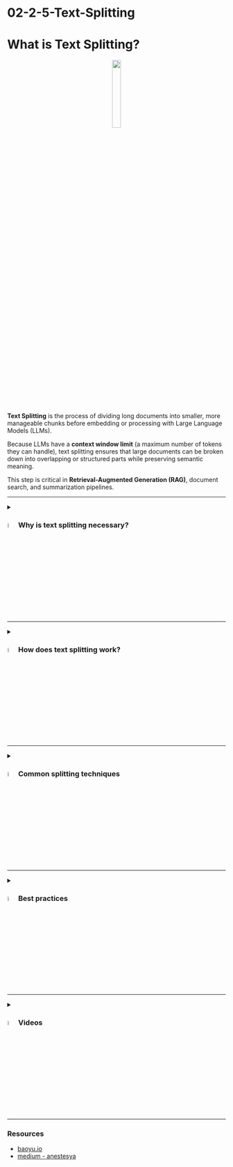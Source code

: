 # 02-2-5-Text-Splitting

# What is Text Splitting?

<div align="center">
  <img src="https://encrypted-tbn0.gstatic.com/images?q=tbn:ANd9GcRxEyD52aYxB5vOd6y1ANVmeL6NUtF4UReX72UbgJIzEj7X9F4_z-fVXphlbwtKHxTHQHo&usqp=CAU" width="20%">
</div>  
<br/>

**Text Splitting** is the process of dividing long documents into smaller, more manageable chunks before embedding or processing with Large Language Models (LLMs).  

Because LLMs have a **context window limit** (a maximum number of tokens they can handle), text splitting ensures that large documents can be broken down into overlapping or structured parts while preserving semantic meaning.  

This step is critical in **Retrieval-Augmented Generation (RAG)**, document search, and summarization pipelines.  

---

<details><summary><h3><a href="#"><img src="https://cdn-icons-png.flaticon.com/512/4133/4133589.png" width="5%"></a>Why is text splitting necessary?</h3></summary>  

Text splitting solves key challenges:  

- **Context Window Limits**: Prevents exceeding the model’s token limit.  
- **Efficient Retrieval**: Smaller chunks improve the accuracy of similarity search in vector databases.  
- **Semantic Preservation**: Splitting ensures chunks retain meaningful context.  
- **Overlap Handling**: Maintains context flow across sections of text.  

</details>  

---

<details><summary><h3><a href="#"><img src="https://cdn-icons-png.flaticon.com/512/2833/2833807.png" width="5%"></a>How does text splitting work?</h3></summary>  

Text splitting can be performed in multiple ways:  

1. **Chunking**  
   - Breaks text into fixed-size pieces (e.g., 500 tokens each).
       <div align="center"><img src="https://baoyu.io/images/rag/5-levels-of-text-splitting/ChunkVizCharacter34_4_w_overlap.png" width="70%"></div><hr/>
        - Breaks text into fixed-size pieces. Often used with overlap.
        - Example:
            - Text length ≈ 1100 tokens, chunk size ≈ 470, overlap = 45
            
        <div align="center"><img src="https://baoyu.io/images/rag/5-levels-of-text-splitting/ChunkVizCharacterRecursive.png" width="70%"></div><hr/>
   
     
   - May include **overlap** (e.g., 500 tokens with 30/40/50-token overlap) to preserve context.


3. **Sliding Window**  
   - A moving window of tokens is applied, sliding by a fixed step.  
   - Example: Window size = 400, step size = 100 → creates overlapping chunks.

4. **Recursive Character Splitting**  
   - Splits text hierarchically: paragraphs → sentences → words → characters.  
   - Useful for documents with irregular structure (e.g., legal texts, logs).  
   - Example Process:
        - Split by paragraph (\n\n)
        - If too long, split by sentence (.)
        - If still long, split by words or characters
---

### Step-by-step Process  

1. **Input Document**  
   - Example: A research paper of 10,000 tokens.  

2. **Define Chunking Strategy**  
   - Fixed-size chunks: 500 tokens.  
   - Overlap: 50 tokens between chunks.  

3. **Split into Chunks**  
   - Document → `[Chunk 1, Chunk 2, Chunk 3, …]`.  

4. **Optional Recursive Splitting**  
   - Large chunk → split by sentences → fallback to words if too long.  

5. **Pass Chunks to Embedding / RAG**  
   - Each chunk is vectorized for similarity search.  

---

### Simple Diagram  

```mermaid
graph TD
    A[Long Document] --> B[Define Chunking Strategy]
    B --> C[Chunking / Sliding Window / Recursive Split]
    C --> D[Overlapping Chunks]
    D --> E[Embedding or Vector Database]
    E --> F[Search & Retrieval]
```  

</details>  

---

<details><summary><h3><a href="#"><img src="https://cdn-icons-png.flaticon.com/512/3588/3588592.png" width="5%"></a>Common splitting techniques</h3></summary>  

- **Fixed-size Chunking**: Simple, fast, but may cut sentences in half.  
- **Overlapping Chunking**: Preserves semantic flow between chunks.
    - One way to prevent AI from hallucinating is to use "chunk overlap." This means reserving a certain number of tokens from the current chunk with those from the previous chunk, ensuring that the context of the chunks is related to each other.
    - <div align="center"><img src="https://miro.medium.com/v2/resize:fit:1400/format:webp/0*rldz9gxQPzzbqCv5" width="50%"></div><hr/>
    - <div align="center"><img src="https://miro.medium.com/v2/resize:fit:720/format:webp/0*jkuQgGbrxGookb88.png" width="50%"></div>
    <div align="center">Tip: on average, a good overlap rate for document indexing is around 20%, for every 1000 tokens, 200 tokens will be overlapping</div>
    
- **Recursive Splitting**: Smart fallback that keeps chunks semantically valid.  
- **Sliding Windows**: Great for maintaining sequential context.  

</details>  

---

<details><summary><h3><a href="#"><img src="https://cdn-icons-png.flaticon.com/512/1705/1705312.png" width="5%"></a>Best practices</h3></summary>  

- Match chunk size to the **embedding model’s max token length**.
- Use **overlap (10–20%)** to avoid losing context between chunks.  
- Apply **recursive splitting** for structured or irregular data.  
- Test different chunk sizes for performance vs accuracy tradeoffs.  

</details>  

---

<details><summary><h3><a href="#"><img src="https://cdn-icons-png.flaticon.com/512/2965/2965363.png" width="5%"></a>Videos</h3></summary>  

<div align="center">  
  <a href="https://www.youtube.com/watch?v=gnLBEUyk3hg" target="_blank">  
      <img width="640" height="360" src="https://i.ytimg.com/vi/gnLBEUyk3hg/maxresdefault.jpg"/>  
  </a>  
</div>  
<hr/>  
<div align="center">  
  <a href="https://www.youtube.com/watch?v=Uqz9lNQyPeY" target="_blank">  
      <img width="640" height="360" src="https://i.ytimg.com/vi/Uqz9lNQyPeY/maxresdefault.jpg"/>  
  </a>  
</div>  

</details>  


<hr/>

<h3>Resources</h3>

- <a href="https://baoyu.io/translations/rag/5-levels-of-text-splitting">baoyu.io</a>
- <a href="https://medium.com/@anestesya/desvendando-o-vector-database-como-turbinar-sua-ia-com-dados-da-empresa-e-evitar-alucina%C3%A7%C3%B5es-a2c4f5c785f0">medium - anestesya</a>
